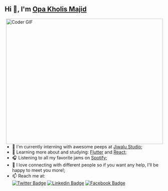## Hi 👋, I'm [Opa Kholis Majid](https://opakholis.me)

<img align="right" src="https://media.giphy.com/media/SWoSkN6DxTszqIKEqv/giphy.gif" alt="Coder GIF" width="500" height="400">

<br><br>

- 🏢 I'm currently interning with awesome peeps at [Jiwalu Studio](https://jiwalu.id);
- 🌱 Learning more about and studying: [Flutter](https://flutter.dev) and [React](https://reactjs.org);
- 🎧 Listening to all my favorite jams on [Spotify](https://open.spotify.com/user/xil3nxol9wadm6lgyw5qv1l2h?si=QDNUS80iR4C97B-tQVLJDw);
- 💬 I love connecting with different people so if you want any help, I'll be happy to meet you more!;
- 📫 Reach me at:  
[![Twitter Badge](https://img.shields.io/badge/-Twitter-1ca0f1?style=flat-square&labelColor=1ca0f1&logo=twitter&logoColor=white&link=https://twitter.com/opakholis)](https://twitter.com/opakholis)
[![Linkedin Badge](https://img.shields.io/badge/-LinkedIn-blue?style=flat-square&logo=Linkedin&logoColor=white&link=https://www.linkedin.com/in/opakholis/)](https://www.linkedin.com/in/opakholis)
[![Facebook  Badge](https://img.shields.io/badge/Facebook-%231877F2.svg?&style=flat-square&logo=facebook&logoColor=white)](https://facebook.com/opakholis)
